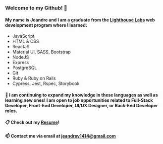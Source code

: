 ### Welcome to my Github! 👋

#### My name is Jeandre and I am a graduate from the [Lighthouse Labs](https://www.lighthouselabs.ca/) web development program where I learned:
- JavaScript
- HTML & CSS
- ReactJS
- Material UI, SASS, Bootstrap
- NodeJS
- Express
- PostgreSQL
- Git
- Ruby & Ruby on Rails
- Cypress, Jest, Rspec, Storybook

#### 🌱  I am continuing to expand my knowledge in these languages as well as learning new ones! I am open to job opportunities related to Full-Stack Developer, Front-End Developer, UI/UX Designer, or Back-End Developer roles. 

#### :clipboard: Check out my [Resume](https://resume.creddle.io/resume/9fih5w59z8y)!
#### 📫 Contact me via email at jeandrev1414@gmail.com
